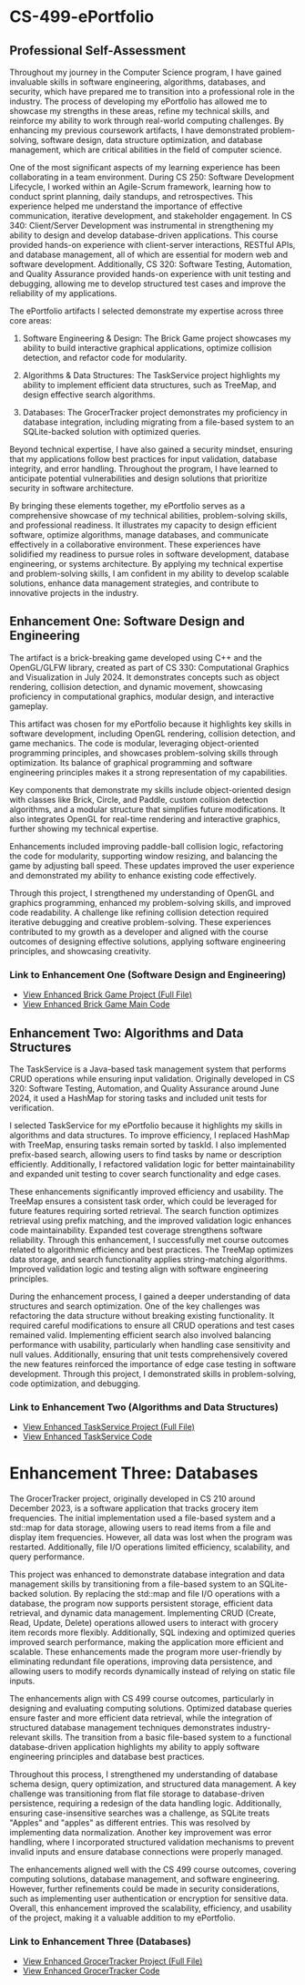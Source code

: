 # **CS-499-ePortfolio**

## **Professional Self-Assessment**
Throughout my journey in the Computer Science program, I have gained invaluable skills in software engineering, algorithms, databases, and security, which have prepared me to transition into a professional role in the industry. The process of developing my ePortfolio has allowed me to showcase my strengths in these areas, refine my technical skills, and reinforce my ability to work through real-world computing challenges. By enhancing my previous coursework artifacts, I have demonstrated problem-solving, software design, data structure optimization, and database management, which are critical abilities in the field of computer science. 

One of the most significant aspects of my learning experience has been collaborating in a team environment. During CS 250: Software Development Lifecycle, I worked within an Agile-Scrum framework, learning how to conduct sprint planning, daily standups, and retrospectives. This experience helped me understand the importance of effective communication, iterative development, and stakeholder engagement. In CS 340: Client/Server Development was instrumental in strengthening my ability to design and develop database-driven applications. This course provided hands-on experience with client-server interactions, RESTful APIs, and database management, all of which are essential for modern web and software development. Additionally, CS 320: Software Testing, Automation, and Quality Assurance provided hands-on experience with unit testing and debugging, allowing me to develop structured test cases and improve the reliability of my applications. 

The ePortfolio artifacts I selected demonstrate my expertise across three core areas: 

1. Software Engineering & Design: The Brick Game project showcases my ability to build interactive graphical applications, optimize collision detection, and refactor code for modularity. 

2. Algorithms & Data Structures: The TaskService project highlights my ability to implement efficient data structures, such as TreeMap, and design effective search algorithms. 

3. Databases: The GrocerTracker project demonstrates my proficiency in database integration, including migrating from a file-based system to an SQLite-backed solution with optimized queries. 

Beyond technical expertise, I have also gained a security mindset, ensuring that my applications follow best practices for input validation, database integrity, and error handling. Throughout the program, I have learned to anticipate potential vulnerabilities and design solutions that prioritize security in software architecture. 

By bringing these elements together, my ePortfolio serves as a comprehensive showcase of my technical abilities, problem-solving skills, and professional readiness. It illustrates my capacity to design efficient software, optimize algorithms, manage databases, and communicate effectively in a collaborative environment. These experiences have solidified my readiness to pursue roles in software development, database engineering, or systems architecture. By applying my technical expertise and problem-solving skills, I am confident in my ability to develop scalable solutions, enhance data management strategies, and contribute to innovative projects in the industry. 

 

## **Enhancement One: Software Design and Engineering**
The artifact is a brick-breaking game developed using C++ and the OpenGL/GLFW library, created as part of CS 330: Computational Graphics and Visualization in July 2024. It demonstrates concepts such as object rendering, collision detection, and dynamic movement, showcasing proficiency in computational graphics, modular design, and interactive gameplay. 

This artifact was chosen for my ePortfolio because it highlights key skills in software development, including OpenGL rendering, collision detection, and game mechanics. The code is modular, leveraging object-oriented programming principles, and showcases problem-solving skills through optimization. Its balance of graphical programming and software engineering principles makes it a strong representation of my capabilities. 

Key components that demonstrate my skills include object-oriented design with classes like Brick, Circle, and Paddle, custom collision detection algorithms, and a modular structure that simplifies future modifications. It also integrates OpenGL for real-time rendering and interactive graphics, further showing my technical expertise.  

Enhancements included improving paddle-ball collision logic, refactoring the code for modularity, supporting window resizing, and balancing the game by adjusting ball speed. These updates improved the user experience and demonstrated my ability to enhance existing code effectively. 

Through this project, I strengthened my understanding of OpenGL and graphics programming, enhanced my problem-solving skills, and improved code readability. A challenge like refining collision detection required iterative debugging and creative problem-solving. These experiences contributed to my growth as a developer and aligned with the course outcomes of designing effective solutions, applying software engineering principles, and showcasing creativity. 

### **Link to Enhancement One (Software Design and Engineering)**
- [ View Enhanced Brick Game Project (Full File)](https://github.com/jrsuich/CS-499-ePortfolio/tree/0b1b5a7c287cd9f85c2a1dc433ba53f1d7d1e5d8/Enhancement%20One%20Software%20Design%20and%20Engineering)
- [ View Enhanced Brick Game Main Code](https://github.com/jrsuich/CS-499-ePortfolio/blob/7e235051bb75529cb3cabef8967ef46f721a9f32/Enhancement%20One%20Software%20Design%20and%20Engineering/8-2_Assignment%20Post%20Enhancement/Source/MainCode.cpp)

## **Enhancement Two: Algorithms and Data Structures**
The TaskService is a Java-based task management system that performs CRUD operations while ensuring input validation. Originally developed in CS 320: Software Testing, Automation, and Quality Assurance around June 2024, it used a HashMap for storing tasks and included unit tests for verification. 

I selected TaskService for my ePortfolio because it highlights my skills in algorithms and data structures. To improve efficiency, I replaced HashMap with TreeMap, ensuring tasks remain sorted by taskId. I also implemented prefix-based search, allowing users to find tasks by name or description efficiently. Additionally, I refactored validation logic for better maintainability and expanded unit testing to cover search functionality and edge cases. 

These enhancements significantly improved efficiency and usability. The TreeMap ensures a consistent task order, which could be leveraged for future features requiring sorted retrieval. The search function optimizes retrieval using prefix matching, and the improved validation logic enhances code maintainability. Expanded test coverage strengthens software reliability. Through this enhancement, I successfully met course outcomes related to algorithmic efficiency and best practices. The TreeMap optimizes data storage, and search functionality applies string-matching algorithms. Improved validation logic and testing align with software engineering principles. 

During the enhancement process, I gained a deeper understanding of data structures and search optimization. One of the key challenges was refactoring the data structure without breaking existing functionality. It required careful modifications to ensure all CRUD operations and test cases remained valid. Implementing efficient search also involved balancing performance with usability, particularly when handling case sensitivity and null values. Additionally, ensuring that unit tests comprehensively covered the new features reinforced the importance of edge case testing in software development. Through this project, I demonstrated skills in problem-solving, code optimization, and debugging.

### **Link to Enhancement Two (Algorithms and Data Structures)**
- [View Enhanced TaskService Project (Full File)](https://github.com/jrsuich/CS-499-ePortfolio/tree/5d25754b4c93d1db81ff3211094663257bc2756e/Enhancement%20Two%20Algorithms%20and%20Data%20Structure)
- [View Enhanced TaskService Code](https://github.com/jrsuich/CS-499-ePortfolio/blob/5d25754b4c93d1db81ff3211094663257bc2756e/Enhancement%20Two%20Algorithms%20and%20Data%20Structure/taskserviceproject%20enhanced/src/taskserviceproject/TaskService.java)

# **Enhancement Three: Databases**
The GrocerTracker project, originally developed in CS 210 around December 2023, is a software application that tracks grocery item frequencies. The initial implementation used a file-based system and a std::map for data storage, allowing users to read items from a file and display item frequencies. However, all data was lost when the program was restarted. Additionally, file I/O operations limited efficiency, scalability, and query performance. 

This project was enhanced to demonstrate database integration and data management skills by transitioning from a file-based system to an SQLite-backed solution. By replacing the std::map and file I/O operations with a database, the program now supports persistent storage, efficient data retrieval, and dynamic data management. Implementing CRUD (Create, Read, Update, Delete) operations allowed users to interact with grocery item records more flexibly. Additionally, SQL indexing and optimized queries improved search performance, making the application more efficient and scalable. These enhancements made the program more user-friendly by eliminating redundant file operations, improving data persistence, and allowing users to modify records dynamically instead of relying on static file inputs. 

The enhancements align with CS 499 course outcomes, particularly in designing and evaluating computing solutions. Optimized database queries ensure faster and more efficient data retrieval, while the integration of structured database management techniques demonstrates industry-relevant skills. The transition from a basic file-based system to a functional database-driven application highlights my ability to apply software engineering principles and database best practices. 

Throughout this process, I strengthened my understanding of database schema design, query optimization, and structured data management. A key challenge was transitioning from flat file storage to database-driven persistence, requiring a redesign of the data handling logic. Additionally, ensuring case-insensitive searches was a challenge, as SQLite treats "Apples" and "apples" as different entries. This was resolved by implementing data normalization. Another key improvement was error handling, where I incorporated structured validation mechanisms to prevent invalid inputs and ensure database connections were properly managed. 

The enhancements aligned well with the CS 499 course outcomes, covering computing solutions, database management, and software engineering. However, further refinements could be made in security considerations, such as implementing user authentication or encryption for sensitive data. Overall, this enhancement improved the scalability, efficiency, and usability of the project, making it a valuable addition to my ePortfolio. 

### **Link to Enhancement Three (Databases)**
- [ View Enhanced GrocerTracker Project (Full File)](https://github.com/jrsuich/CS-499-ePortfolio/tree/8d69720973cdf84b99b8a01d80bfde82b1027514/Enhancement%20Three%20Databases)
- [ View Enhanced GrocerTracker Code](https://github.com/jrsuich/CS-499-ePortfolio/blob/8d69720973cdf84b99b8a01d80bfde82b1027514/Enhancement%20Three%20Databases/GrocerTrackerEnhanced/GrocerTrackerApp.cpp)
 
